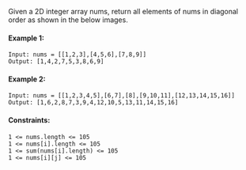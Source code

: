 Given a 2D integer array nums, return all elements of nums in diagonal order as shown in the below images.

#### Example 1:
```
Input: nums = [[1,2,3],[4,5,6],[7,8,9]]
Output: [1,4,2,7,5,3,8,6,9]
```
#### Example 2:
```
Input: nums = [[1,2,3,4,5],[6,7],[8],[9,10,11],[12,13,14,15,16]]
Output: [1,6,2,8,7,3,9,4,12,10,5,13,11,14,15,16]
``` 

#### Constraints:
```
1 <= nums.length <= 105
1 <= nums[i].length <= 105
1 <= sum(nums[i].length) <= 105
1 <= nums[i][j] <= 105
```

